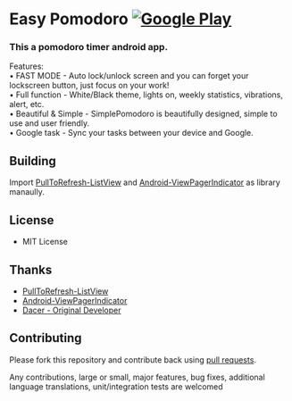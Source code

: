 
# Easy Pomodoro [![Google Play](http://developer.android.com/images/brand/en_generic_rgb_wo_45.png)](https://play.google.com/store/apps/details?id=me.donaldepignosis.pomodoro)

<h3>This a pomodoro timer android app.</h3>
<p>
Features:<br>
• FAST MODE - Auto lock/unlock screen and you can forget your lockscreen button, just focus on your work!<br>
• Full function - White/Black theme, lights on, weekly statistics, vibrations, alert, etc.<br>
• Beautiful & Simple - SimplePomodoro is beautifully designed, simple to use and user friendly.<br>
• Google task - Sync your tasks between your device and Google.
</p>

## Building
Import [PullToRefresh-ListView](https://github.com/erikwt/PullToRefresh-ListView) and [Android-ViewPagerIndicator](https://github.com/JakeWharton/Android-ViewPagerIndicator) as library manaully.

## License

* MIT License

## Thanks

* [PullToRefresh-ListView](https://github.com/erikwt/PullToRefresh-ListView)
* [Android-ViewPagerIndicator](https://github.com/JakeWharton/Android-ViewPagerIndicator)
* [Dacer - Original Developer](https://github.com/dacer)

## Contributing

Please fork this repository and contribute back using
[pull requests](https://github.com/github/android/pulls).

Any contributions, large or small, major features, bug fixes, additional
language translations, unit/integration tests are welcomed